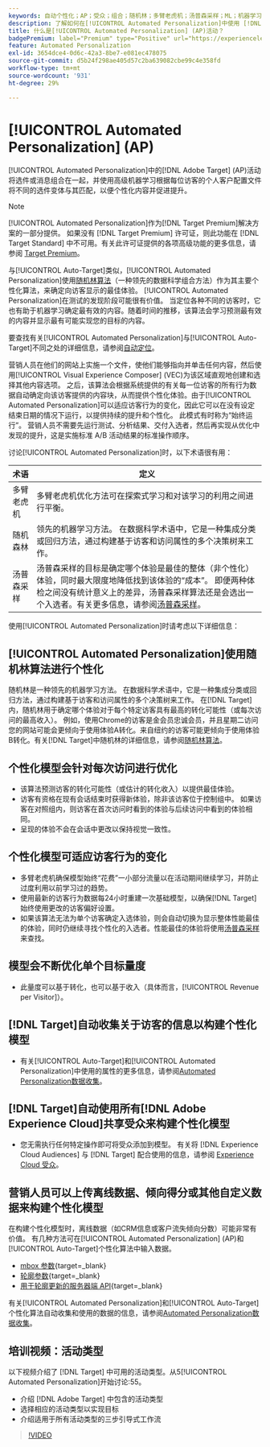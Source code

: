 ```yaml
---
keywords: 自动个性化；AP；受众；组合；随机林；多臂老虎机；汤普森采样；ML；机器学习
description: 了解如何在[!UICONTROL Automated Personalization]中使用 [!DNL Adobe Target]  (AP)活动，这些活动使用高级机器学习将不同的选件变体与每位访客匹配。
title: 什么是[!UICONTROL Automated Personalization] (AP)活动？
badgePremium: label="Premium" type="Positive" url="https://experienceleague.adobe.com/docs/target/using/introduction/intro.html?lang=zh-Hans#premium newtab=true" tooltip="查看Target Premium中包含的内容。"
feature: Automated Personalization
exl-id: 3654dce4-0d6c-42a3-8be7-e081ec478075
source-git-commit: d5b24f298ae405d57c2ba639082cbe99c4e358fd
workflow-type: tm+mt
source-wordcount: '931'
ht-degree: 29%

---
```


# [!UICONTROL Automated Personalization] (AP)

[!UICONTROL Automated Personalization]中的[!DNL Adobe Target] (AP)活动将选件或消息组合在一起，并使用高级机器学习根据每位访客的个人客户配置文件将不同的选件变体与其匹配，以便个性化内容并促进提升。

>[!NOTE]
>
>[!UICONTROL Automated Personalization]作为[!DNL Target Premium]解决方案的一部分提供。 如果没有 [!DNL Target Premium] 许可证，则此功能在 [!DNL Target Standard] 中不可用。有关此许可证提供的各项高级功能的更多信息，请参阅 [Target Premium](/help/main/c-intro/intro.md#premium)。

与[!UICONTROL Auto-Target]类似，[!UICONTROL Automated Personalization]使用[随机林算法](/help/main/c-activities/t-automated-personalization/algo-random-forest.md)（一种领先的数据科学组合方法）作为其主要个性化算法，来确定向访客显示的最佳体验。 [!UICONTROL Automated Personalization]在测试的发现阶段可能很有价值。 当定位各种不同的访客时，它也有助于机器学习确定最有效的内容。随着时间的推移，该算法会学习预测最有效的内容并显示最有可能实现您的目标的内容。

要查找有关[!UICONTROL Automated Personalization]与[!UICONTROL Auto-Target]不同之处的详细信息，请参阅[自动定位](/help/main/c-activities/auto-target/auto-target-to-optimize.md#section_BA4D83BE40F14A96BE7CBC7C7CF2A8FB)。

营销人员在他们的网站上实施一个文件，使他们能够指向并单击任何内容，然后使用[!UICONTROL Visual Experience Composer] (VEC)为该区域直观地创建和选择其他内容选项。 之后，该算法会根据系统提供的有关每一位访客的所有行为数据自动确定向该访客提供的内容块，从而提供个性化体验。由于[!UICONTROL Automated Personalization]可以适应访客行为的变化，因此它可以在没有设定结束日期的情况下运行，以提供持续的提升和个性化。 此模式有时称为“始终运行”。 营销人员不需要先运行测试、分析结果、交付入选者，然后再实现从优化中发现的提升，这是实施标准 A/B 活动结果的标准操作顺序。

讨论[!UICONTROL Automated Personalization]时，以下术语很有用：

| 术语 | 定义 |
|---|---|
| 多臂老虎机 | 多臂老虎机优化方法可在探索式学习和对该学习的利用之间进行平衡。 |
| 随机森林 | 领先的机器学习方法。 在数据科学术语中，它是一种集成分类或回归方法，通过构建基于访客和访问属性的多个决策树来工作。 |
| 汤普森采样 | 汤普森采样的目标是确定哪个体验是最佳的整体（非个性化）体验，同时最大限度地降低找到该体验的“成本”。 即便两种体检之间没有统计意义上的差异，汤普森采样算法还是会选出一个入选者。有关更多信息，请参阅[汤普森采样](https://en.wikipedia.org/wiki/Thompson_sampling)。 |

使用[!UICONTROL Automated Personalization]时请考虑以下详细信息：

## [!UICONTROL Automated Personalization]使用随机林算法进行个性化

随机林是一种领先的机器学习方法。 在数据科学术语中，它是一种集成分类或回归方法，通过构建基于访客和访问属性的多个决策树来工作。 在[!DNL Target]内，随机林用于确定哪个体验对于每个特定访客具有最高的转化可能性（或每次访问的最高收入）。 例如，使用Chrome的访客是金会员忠诚会员，并且星期二访问您的网站可能会更倾向于使用体验A转化。来自纽约的访客可能更倾向于使用体验B转化。有关[!DNL Target]中随机林的详细信息，请参阅[随机林算法](/help/main/c-activities/t-automated-personalization/algo-random-forest.md)。

## 个性化模型会针对每次访问进行优化

* 该算法预测访客的转化可能性（或估计的转化收入）以提供最佳体验。
* 访客有资格在现有会话结束时获得新体验，除非该访客位于控制组中。 如果访客在对照组内，则访客在首次访问时看到的体验与后续访问中看到的体验相同。
* 呈现的体验不会在会话中更改以保持视觉一致性。

## 个性化模型可适应访客行为的变化

* 多臂老虎机确保模型始终“花费”一小部分流量以在活动期间继续学习，并防止过度利用以前学习过的趋势。
* 使用最新的访客行为数据每24小时重建一次基础模型，以确保[!DNL Target]始终使用更改的访客偏好设置。
* 如果该算法无法为单个访客确定入选体验，则会自动切换为显示整体性能最佳的体验，同时仍继续寻找个性化的入选者。性能最佳的体验将使用[汤普森采样](https://en.wikipedia.org/wiki/Thompson_sampling)来查找。

## 模型会不断优化单个目标量度

* 此量度可以基于转化，也可以基于收入（具体而言，[!UICONTROL Revenue per Visitor]）。

## [!DNL Target]自动收集关于访客的信息以构建个性化模型

* 有关[!UICONTROL Auto-Target]和[!UICONTROL Automated Personalization]中使用的属性的更多信息，请参阅[Automated Personalization数据收集](/help/main/c-activities/t-automated-personalization/ap-data.md)。

## [!DNL Target]自动使用所有[!DNL Adobe Experience Cloud]共享受众来构建个性化模型

* 您无需执行任何特定操作即可将受众添加到模型。 有关将 [!DNL Experience Cloud Audiences] 与 [!DNL Target] 配合使用的信息，请参阅 [Experience Cloud 受众](/help/main/c-integrating-target-with-mac/mmp.md)。

## 营销人员可以上传离线数据、倾向得分或其他自定义数据来构建个性化模型

在构建个性化模型时，离线数据（如CRM信息或客户流失倾向分数）可能非常有价值。 有几种方法可在[!UICONTROL Automated Personalization] (AP)和[!UICONTROL Auto-Target]个性化算法中输入数据。

* [mbox 参数](https://experienceleague.adobe.com/docs/target-dev/developer/implementation/methods/methods-to-get-data-into-target.html?lang=zh-Hans){target=_blank}
* [轮廓参数](https://experienceleague.adobe.com/docs/target-dev/developer/implementation/methods/methods-to-get-data-into-target.html?lang=zh-Hans){target=_blank}
* [用于轮廓更新的服务器端 API](https://experienceleague.adobe.com/docs/target-dev/developer/implementation/methods/methods-to-get-data-into-target.html?lang=zh-Hans){target=_blank}

有关[!UICONTROL Automated Personalization]和[!UICONTROL Auto-Target]个性化算法自动收集和使用的数据的信息，请参阅[Automated Personalization数据收集](/help/main/c-activities/t-automated-personalization/ap-data.md)。

## 培训视频：活动类型

以下视频介绍了 [!DNL Target] 中可用的活动类型。从5[!UICONTROL Automated Personalization]开始讨论:55。

* 介绍 [!DNL Adobe Target] 中包含的活动类型
* 选择相应的活动类型以实现目标
* 介绍适用于所有活动类型的三步引导式工作流

>[!VIDEO](https://video.tv.adobe.com/v/17386)
